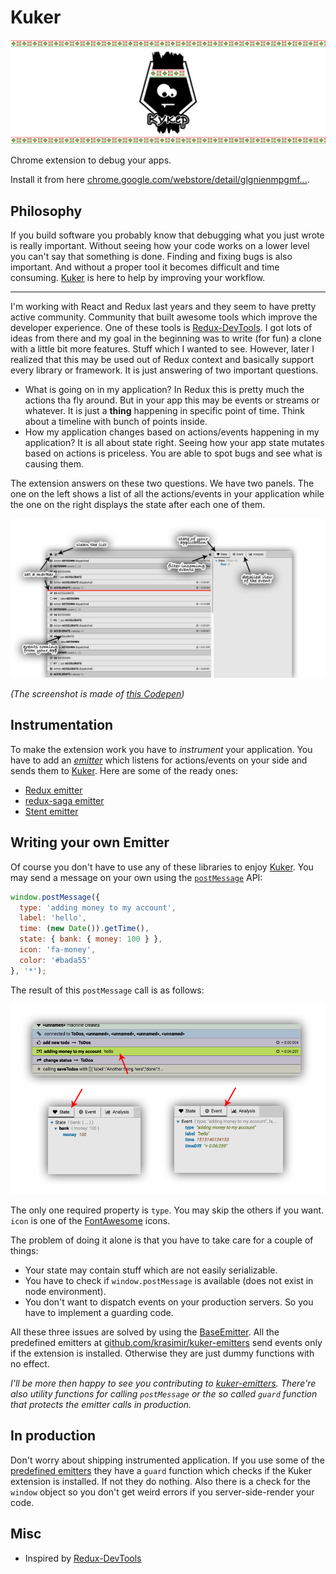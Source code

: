 # Kuker

![kuker](./img/kuker_banner.jpg)

Chrome extension to debug your apps.

Install it from here [chrome.google.com/webstore/detail/glgnienmpgmf...](https://chrome.google.com/webstore/detail/glgnienmpgmfpkigngkmieconbnkmlcn).

## Philosophy

If you build software you probably know that debugging what you just wrote is really important. Without seeing how your code works on a lower level you can't say that something is done. Finding and fixing bugs is also important. And without a proper tool it becomes difficult and time consuming. [Kuker](https://chrome.google.com/webstore/detail/glgnienmpgmfpkigngkmieconbnkmlcn) is here to help by improving your workflow.

---

I'm working with React and Redux last years and they seem to have pretty active community. Community that built awesome tools which improve the developer experience. One of these tools is [Redux-DevTools](https://github.com/zalmoxisus/redux-devtools-extension). I got lots of ideas from there and my goal in the beginning was to write (for fun) a clone with a little bit more features. Stuff which I wanted to see. However, later I realized that this may be used out of Redux context and basically support every library or framework. It is just answering of two important questions.

* What is going on in my application? In Redux this is pretty much the actions tha fly around. But in your app this may be events or streams or whatever. It is just a **thing** happening in specific point of time. Think about a timeline with bunch of points inside.
* How my application changes based on actions/events happening in my application? It is all about state right. Seeing how your app state mutates based on actions is priceless. You are able to spot bugs and see what is causing them.

The extension answers on these two questions. We have two panels. The one on the left shows a list of all the actions/events in your application while the one on the right displays the state after each one of them.

![Kuker](./img/screenshots_instructions.jpg)

*(The screenshot is made of [this Codepen](https://codepen.io/krasimir/pen/vpYrqw))*

## Instrumentation

To make the extension work you have to *instrument* your application. You have to add an [_emitter_](https://github.com/krasimir/kuker-emitters) which listens for actions/events on your side and sends them to [Kuker](https://chrome.google.com/webstore/detail/glgnienmpgmfpkigngkmieconbnkmlcn). Here are some of the ready ones:

* [Redux emitter](https://github.com/krasimir/kuker-emitters#integration-with-redux)
* [redux-saga emitter](https://github.com/krasimir/kuker-emitters#integration-with-redux-saga)
* [Stent emitter](https://github.com/krasimir/kuker-emitters#integration-with-stent)

## Writing your own Emitter

Of course you don't have to use any of these libraries to enjoy [Kuker](https://chrome.google.com/webstore/detail/glgnienmpgmfpkigngkmieconbnkmlcn). You may send a message on your own using the [`postMessage`](https://developer.mozilla.org/en-US/docs/Web/API/Window/postMessage) API:

```js
window.postMessage({
  type: 'adding money to my account',
  label: 'hello',
  time: (new Date()).getTime(),
  state: { bank: { money: 100 } },
  icon: 'fa-money',
  color: '#bada55'
}, '*');
```

The result of this `postMessage` call is as follows:

![custom event](./img/screenshot_custom_event.jpg)

The only one required property is `type`. You may skip the others if you want. `icon` is one of the [FontAwesome](http://fontawesome.io/icons/) icons.

The problem of doing it alone is that you have to take care for a couple of things:

* Your state may contain stuff which are not easily serializable.
* You have to check if `window.postMessage` is available (does not exist in node environment).
* You don't want to dispatch events on your production servers. So you have to implement a guarding code.

All these three issues are solved by using the [BaseEmitter](https://github.com/krasimir/kuker-emitters#baseemitter). All the predefined emitters at [github.com/krasimir/kuker-emitters](https://github.com/krasimir/kuker-emitters) send events only if the extension is installed. Otherwise they are just dummy functions with no effect.

*I'll be more then happy to see you contributing to [kuker-emitters](https://github.com/krasimir/kuker-emitters). There're also utility functions for calling `postMessage` or the so called `guard` function that protects the emitter calls in production.*

## In production

Don't worry about shipping instrumented application. If you use some of the [predefined emitters](https://github.com/krasimir/kuker-emitters) they have a `guard` function which checks if the Kuker extension is installed. If not they do nothing. Also there is a check for the `window` object so you don't get weird errors if you server-side-render your code.

## Misc

* Inspired by [Redux-DevTools](https://github.com/zalmoxisus/redux-devtools-extension)
